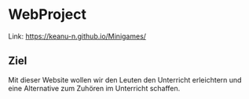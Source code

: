 # WebProject

Link: https://keanu-n.github.io/Minigames/

## Ziel

Mit dieser Website wollen wir den Leuten den Unterricht erleichtern und eine Alternative zum Zuhören im Unterricht schaffen.